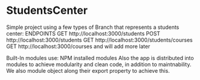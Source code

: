 # StudentsCenter
Simple project using a few types of Branch that represents a students center:
ENDPOINTS
GET http://localhost:3000/students
POST http://localhost:3000/students
GET http://localhost:3000/students/courses
GET http://localhost:3000/courses
and will add more later

Built-In modules use:
NPM installed modules
Also the app is distributed into modules to achieve modularity and clean code, in addition to maintnability. We also module object along their export property to achieve this.
